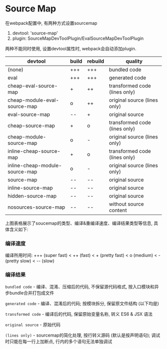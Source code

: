 # Source Map
在webpack配置中, 有两种方式设置sourcemap
1. devtool: 'source-map'
2. plugin: SourceMapDevToolPlugin/EvalSourceMapDevToolPlugin

两种不能同时使用, 设置devtool属性时, webpack会自动添加plugin.

| devtool | build | rebuild | quality |
| --- | --- | --- | --- |
| (none) | +++ | +++ | bundled code |
| eval | +++ | +++ | generated code |
| cheap-eval-source-map | + | ++ | transformed code (lines only) |
| cheap-module-eval-source-map | o | ++ | original source (lines only) |
| eval-source-map | -- | + | original source |
| cheap-source-map | + | o | transformed code (lines only) |
| cheap-module-source-map | o | - | original source (lines only) |
| inline-cheap-source-map | + | o | transformed code (lines only) |
| inline-cheap-module-source-map | o | - | original source (lines only) |
| source-map | -- | -- | original source |
| inline-source-map | -- | -- | original source |
| hidden-source-map | -- | -- | original source |
| nosources-source-map | -- | -- | without source content |

上图表格展示了soucemap的类型、编译&重编译速度、编译结果类型等信息, 具体含义如下:

### 编译速度
编译所用时间: +++ (super fast) < ++ (fast) < + (pretty fast) < o (medium) < - (pretty slow) < -- (slow)

### 编译结果
`bundled code` - 编译、混淆、压缩后的代码, 不保留源代码格式, 按入口模块和异步bundle合并打包成文件

`generated code` - 编译、混淆后的代码; 按模块拆分, 保留原文件结构 (以下均是)

`transformed code` - 编译后的代码, 保留原始变量名称, 转义 ES6 & JSX 语法

`original source` - 原始代码

`(lines only)` - sourcemap的简化处理, 按行转义源码 (默认是按声明语句); 调试时只能在每一行上加断点, 行内的多个语句无法单独调试
